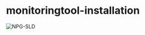 # monitoringtool-installation
![NPG-SLD](https://user-images.githubusercontent.com/82393134/132174366-6906e049-f70a-4036-8bc1-8a6f8e73bc10.png)
